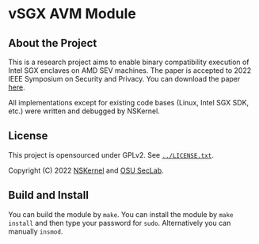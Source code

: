 # vSGX AVM Module

## About the Project

This is a research project aims to enable binary compatibility execution of Intel SGX enclaves on AMD SEV machines. The paper is accepted to 2022 IEEE Symposium on Security and Privacy. You can download the paper [here](https://www.computer.org/csdl/proceedings-article/sp/2022/131600a687/1A4Q3q3W28E).

All implementations except for existing code bases (Linux, Intel SGX SDK, etc.) were written and debugged by NSKernel.  

## License

This project is opensourced under GPLv2.  See [`../LICENSE.txt`](../LICENSE.txt).

Copyright (C) 2022 [NSKernel](https://u.osu.edu/zhao-3289/) and [OSU SecLab](https://seclab.engineering.osu.edu).

## Build and Install

You can build the module by `make`. You can install the module by `make install` and then type your password for `sudo`. Alternatively you can manually `insmod`.